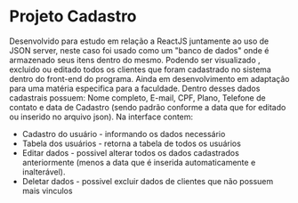 # Projeto Cadastro 
Desenvolvido para estudo em relação a ReactJS juntamente ao uso de JSON server, neste caso foi usado como um "banco de dados" onde é armazenado seus itens dentro do mesmo. Podendo ser visualizado , excluido ou editado todos os clientes que foram cadastrado no sistema dentro do front-end do programa. Ainda em desenvolvimento em adaptação para uma matéria especifica para a faculdade.
Dentro desses dados cadastrais possuem: Nome completo, E-mail, CPF, Plano, Telefone de contato e data de Cadastro (sendo padrão conforme a data que for editado ou inserido no arquivo json).
Na interface contem:
- Cadastro do usuário - informando os dados necessário
- Tabela dos usuários - retorna a tabela de todos os usuários
- Editar dados - possivel alterar todos os dados cadastrados anteriormente (menos a data que é inserida automaticamente e inalterável).
- Deletar dados - possivel excluir dados de clientes que não possuem mais vinculos
